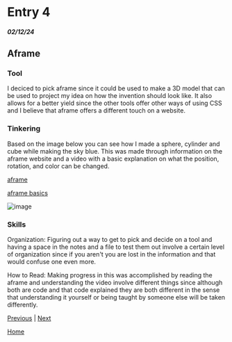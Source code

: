 # Entry 4
##### 02/12/24
## Aframe
### Tool
I deciced to pick aframe since it could be used to make a 3D model that can be used to project my idea on how the invention should look like. It also allows for a better yield since the other tools offer other ways of using CSS and I believe that aframe offers a different touch on a website.
### Tinkering
Based on the image below you can see how I made a sphere, cylinder and cube while making the sky blue. This was made through information on the aframe website and a video with a basic explanation on what the position, rotation, and color can be changed.

[aframe](https://aframe.io/docs/1.2.0/introduction/best-practices.html#a-frame)

[aframe basics](https://www.youtube.com/watch?v=eTFPMxqod2I)

![image](https://github.com/richardp6889/sep10-freedom-project/assets/146861658/89ed25db-1510-4147-b04e-389b511dc4b8)
### Skills 
Organization: Figuring out a way to get to pick and decide on a tool and having a space in the notes and a file to test them out involve a certain level of organization since if you aren't you are lost in the information and that would confuse one even more.

How to Read: Making progress in this was accomplished by reading the aframe and understanding the video involve different things since although both are code and that code explained they are both different in the sense that understanding it yourself or being taught by someone else will be taken differently.

[Previous](entry03.md) | [Next](entry05.md)

[Home](../README.md)
